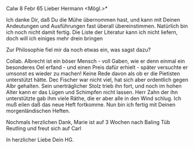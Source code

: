  Calw 8 Febr 65
Lieber Hermann <Mögl.>*

Ich danke Dir, daß Du die Mühe übernommen hast, und kann mit Deinen Andeutungen und Ausführungen fast überall übereinstimmen. Natürlich bin ich noch nicht damit fertig. Die Liste der Literatur kann ich nicht liefern, doch will ich einiges mehr drein bringen

Zur Philosophie fiel mir da noch etwas ein, was sagst dazu?

Collab. Albrecht ist ein böser Mensch - voll Gaben, wie er denn einmal ein besonderes Oel erfand - und einen Preis dafür erhielt - später versuchte er umsonst es wieder zu machen! Keine Rede davon als ob er die Pietisten unterstützt hätte. Dec Fischer war nicht viel, hat sich aber ordentlich gegen Albr gehalten. Sein unerträglicher Stolz trieb ihn fort, und noch im hohen Alter kann er das Lügen und Schimpfen nicht lassen. Herr Zahn der ihn unterstützte gab ihm viele Räthe, die er aber alle in den Wind schlug. 
Ich muß eilen daß das neue Heft fortkomme. Nun bin ich fertig mit Deinen morgenländischen Heften.

Nochmals herzlichen Dank, Marie ist auf 3 Wochen nach Baling Tüb Reutling und freut sich auf Carl

In herzlicher Liebe
 Dein HG.

